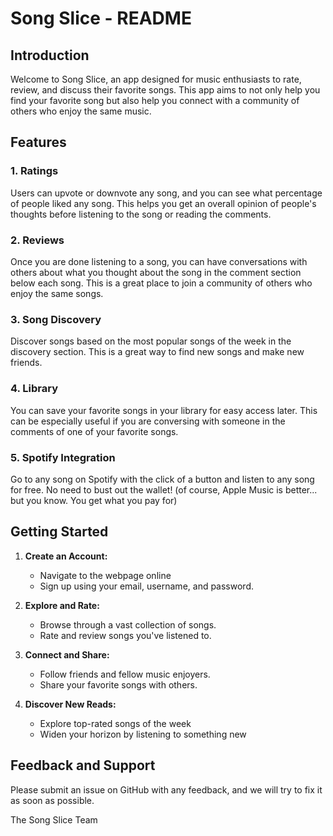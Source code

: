 # Song Slice - README

## Introduction

Welcome to Song Slice, an app designed for music enthusiasts to rate, review, and discuss their favorite songs. This app aims to not only help you find your favorite song but also help you connect with a community of others who enjoy the same music.

## Features

### 1. Ratings

Users can upvote or downvote any song, and you can see what percentage of people liked any song. This helps you get an overall opinion of people's thoughts before listening to the song or reading the comments.

### 2. Reviews

Once you are done listening to a song, you can have conversations with others about what you thought about the song in the comment section below each song. This is a great place to join a community of others who enjoy the same songs.

### 3. Song Discovery

Discover songs based on the most popular songs of the week in the discovery section. This is a great way to find new songs and make new friends.

### 4. Library

You can save your favorite songs in your library for easy access later. This can be especially useful if you are conversing with someone in the comments of one of your favorite songs.

### 5. Spotify Integration

Go to any song on Spotify with the click of a button and listen to any song for free. No need to bust out the wallet!
(of course, Apple Music is better... but you know. You get what you pay for)



## Getting Started

1. **Create an Account:**
   - Navigate to the webpage online
   - Sign up using your email, username, and password.

2. **Explore and Rate:**
   - Browse through a vast collection of songs.
   - Rate and review songs you've listened to.

3. **Connect and Share:**
   - Follow friends and fellow music enjoyers.
   - Share your favorite songs with others.

4. **Discover New Reads:**
   - Explore top-rated songs of the week
   - Widen your horizon by listening to something new

## Feedback and Support

Please submit an issue on GitHub with any feedback, and we will try to fix it as soon as possible.



The Song Slice Team
